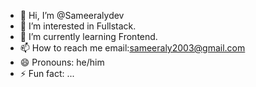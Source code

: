 - 👋 Hi, I’m @Sameeralydev
- 👀 I’m interested in Fullstack.
- 🌱 I’m currently learning Frontend.
- 📫 How to reach me email:sameeraly2003@gmail.com
- 😄 Pronouns: he/him
- ⚡ Fun fact: ...

<!---
Sameeralydev/Sameeralydev is a ✨ special ✨ repository because its `README.md` (this file) appears on your GitHub profile.
You can click the Preview link to take a look at your changes.
--->
